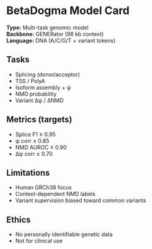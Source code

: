 # BetaDogma Model Card

**Type:** Multi-task genomic model  
**Backbone:** GENERator (98 kb context)  
**Language:** DNA (A/C/G/T + variant tokens)

## Tasks
- Splicing (donor/acceptor)
- TSS / PolyA
- Isoform assembly + ψ
- NMD probability
- Variant Δψ / ΔNMD

## Metrics (targets)
- Splice F1 ≥ 0.95
- ψ corr ≥ 0.85
- NMD AUROC ≥ 0.90
- Δψ corr ≥ 0.70

## Limitations
- Human GRCh38 focus
- Context-dependent NMD labels
- Variant supervision biased toward common variants

## Ethics
- No personally identifiable genetic data
- Not for clinical use
